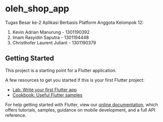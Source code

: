# oleh_shop_app

Tugas Besar ke-2 Aplikasi Berbasis Platform
Anggota Kelompok 12:
1. Kevin Adrian Manurung - 1301190392
2. Imam Rasyidin Saputra - 1301194448
3. Christhofer Laurent Juliant - 1301190379

## Getting Started

This project is a starting point for a Flutter application.

A few resources to get you started if this is your first Flutter project:

- [Lab: Write your first Flutter app](https://flutter.dev/docs/get-started/codelab)
- [Cookbook: Useful Flutter samples](https://flutter.dev/docs/cookbook)

For help getting started with Flutter, view our
[online documentation](https://flutter.dev/docs), which offers tutorials,
samples, guidance on mobile development, and a full API reference.
